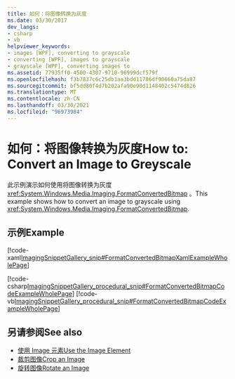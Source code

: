 ```yaml
---
title: 如何：将图像转换为灰度
ms.date: 03/30/2017
dev_langs:
- csharp
- vb
helpviewer_keywords:
- images [WPF], converting to grayscale
- converting [WPF], images to grayscale
- grayscale [WPF], converting images to
ms.assetid: 77935ff0-4500-4307-9710-96999dcf579f
ms.openlocfilehash: f3b7837c6c25db1aa3bdd11786df90660a75da87
ms.sourcegitcommit: bf5dd80f4d7b202afa90e90d1148402c5474d826
ms.translationtype: MT
ms.contentlocale: zh-CN
ms.lasthandoff: 03/30/2021
ms.locfileid: "96973984"
---
```

# <a name="how-to-convert-an-image-to-greyscale"></a><span data-ttu-id="53c30-102">如何：将图像转换为灰度</span><span class="sxs-lookup"><span data-stu-id="53c30-102">How to: Convert an Image to Greyscale</span></span>
<span data-ttu-id="53c30-103">此示例演示如何使用将图像转换为灰度 <xref:System.Windows.Media.Imaging.FormatConvertedBitmap> 。</span><span class="sxs-lookup"><span data-stu-id="53c30-103">This example shows how to convert an image to grayscale using <xref:System.Windows.Media.Imaging.FormatConvertedBitmap>.</span></span>  
  
## <a name="example"></a><span data-ttu-id="53c30-104">示例</span><span class="sxs-lookup"><span data-stu-id="53c30-104">Example</span></span>  
 [!code-xaml[ImagingSnippetGallery_snip#FormatConvertedBitmapXamlExampleWholePage](~/samples/snippets/csharp/VS_Snippets_Wpf/ImagingSnippetGallery_snip/CS/FormatConvertedBitmapExample.xaml#formatconvertedbitmapxamlexamplewholepage)]  
  
 [!code-csharp[ImagingSnippetGallery_procedural_snip#FormatConvertedBitmapCodeExampleWholePage](~/samples/snippets/csharp/VS_Snippets_Wpf/ImagingSnippetGallery_procedural_snip/CSharp/FormatConvertedBitmapExample.cs#formatconvertedbitmapcodeexamplewholepage)]
 [!code-vb[ImagingSnippetGallery_procedural_snip#FormatConvertedBitmapCodeExampleWholePage](~/samples/snippets/visualbasic/VS_Snippets_Wpf/ImagingSnippetGallery_procedural_snip/VB/FormatConvertedBitmapExample.vb#formatconvertedbitmapcodeexamplewholepage)]  
  
## <a name="see-also"></a><span data-ttu-id="53c30-105">另请参阅</span><span class="sxs-lookup"><span data-stu-id="53c30-105">See also</span></span>

- [<span data-ttu-id="53c30-106">使用 Image 元素</span><span class="sxs-lookup"><span data-stu-id="53c30-106">Use the Image Element</span></span>](how-to-use-the-image-element.md)
- [<span data-ttu-id="53c30-107">裁剪图像</span><span class="sxs-lookup"><span data-stu-id="53c30-107">Crop an Image</span></span>](how-to-crop-an-image.md)
- [<span data-ttu-id="53c30-108">旋转图像</span><span class="sxs-lookup"><span data-stu-id="53c30-108">Rotate an Image</span></span>](how-to-rotate-an-image.md)
